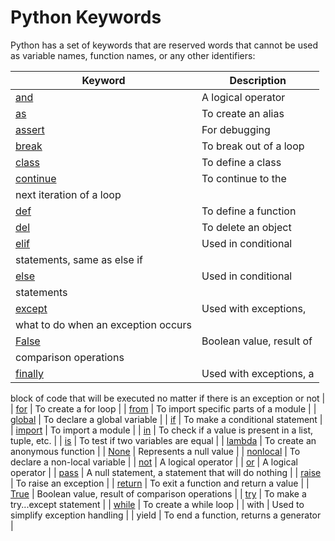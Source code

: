 
Python Keywords
===============


Python has a set of keywords that are reserved words that cannot be used as 
variable names, function names, or any other identifiers:




| Keyword | Description |
| --- | --- |
| [and](ref_keyword_and.asp) | A logical operator |
| [as](ref_keyword_as.asp) | To create an alias |
| [assert](ref_keyword_assert.asp) | For debugging |
| [break](ref_keyword_break.asp) | To break out of a loop |
| [class](ref_keyword_class.asp) | To define a class |
| [continue](ref_keyword_continue.asp) | To continue to the 
 next iteration of a loop |
| [def](ref_keyword_def.asp) | To define a function |
| [del](ref_keyword_del.asp) | To delete an object |
| [elif](ref_keyword_elif.asp) | Used in conditional 
 statements, same as else if |
| [else](ref_keyword_else.asp) | Used in conditional 
 statements |
| [except](ref_keyword_except.asp) | Used with exceptions, 
 what to do when an exception occurs |
| [False](ref_keyword_false.asp) | Boolean value, result of 
 comparison operations |
| [finally](ref_keyword_finally.asp) | Used with exceptions, a 
 block of code that will be executed no matter if there is an exception or 
 not |
| [for](ref_keyword_for.asp) | To create a for loop |
| [from](ref_keyword_from.asp) | To import specific parts of 
 a module |
| [global](ref_keyword_global.asp) | To declare a global 
 variable |
| [if](ref_keyword_if.asp) | To make a conditional 
 statement |
| [import](ref_keyword_import.asp) | To import a module |
| [in](ref_keyword_in.asp) | To check if a value is 
 present in a list, tuple, etc. |
| [is](ref_keyword_is.asp) | To test if two variables are 
 equal |
| [lambda](ref_keyword_lambda.asp) | To create an anonymous 
 function  |
| [None](ref_keyword_none.asp) | Represents a null value |
| [nonlocal](ref_keyword_nonlocal.asp) | To declare a 
 non-local variable |
| [not](ref_keyword_not.asp) | A logical operator |
| [or](ref_keyword_or.asp) | A logical operator |
| [pass](ref_keyword_pass.asp) | A null statement, a 
 statement that will do nothing |
| [raise](ref_keyword_raise.asp) | To raise an exception |
| [return](ref_keyword_return.asp) | To exit a function and 
 return a value |
| [True](ref_keyword_true.asp) | Boolean value, result of 
 comparison operations |
| [try](ref_keyword_try.asp) | To make a try...except 
 statement |
| [while](ref_keyword_while.asp) | To create a while loop |
| with | Used to simplify 
 exception handling |
| yield | To end a function, returns 
 a generator |


